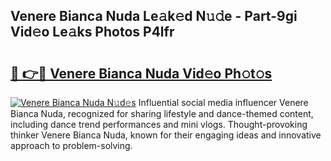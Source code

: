 ## Venere Bianca Nuda Le𝚊k𝚎d N𝚞𝚍e - Part-9gi Vid𝚎o Le𝚊ks Photos P4lfr

# <h2><a href="http://fbdyof0.evod.top/?m=Venere+Bianca+Nuda">🔗 👉🔴 Venere Bianca Nuda Vid𝚎o Ph𝚘t𝚘s</a></h2>

[![Venere Bianca Nuda N𝚞d𝚎s](https://i.imgur.com/8V9OHl7.gif)](http://fbdyof0.evod.top/?m=Venere+Bianca+Nuda)
Influential social media influencer Venere Bianca Nuda, recognized for sharing lifestyle and dance-themed content, including dance trend performances and mini vlogs. Thought-provoking thinker Venere Bianca Nuda, known for their engaging ideas and innovative approach to problem-solving. 
